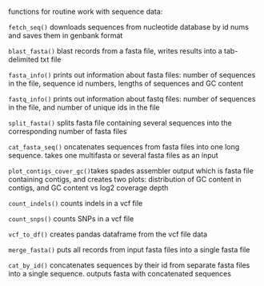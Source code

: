 functions for routine work with sequence data:

`fetch_seq()` downloads sequences from nucleotide database by id nums and saves them in genbank format

`blast_fasta()` blast records from a fasta file, writes results into a tab-delimited txt file

`fasta_info()` prints out information about fasta files: number of sequences in the file, sequence id numbers, lengths of sequences and GC content

`fastq_info()` prints out information about fastq files: number of sequences in the file, and number of unique ids in the file

`split_fasta()` splits fasta file containing several sequences into the corresponding number of fasta files

`cat_fasta_seq()` oncatenates  sequences from fasta files into one long sequence. takes one multifasta  or several fasta files as an input

`plot_contigs_cover_gc()`takes spades assembler output which is fasta file containing contigs, and creates two plots:  distribution of GC content in contigs, and GC content vs log2 coverage depth 

`count_indels()` counts indels in a vcf file

`count_snps()` counts SNPs in a vcf file

`vcf_to_df()` creates pandas dataframe from the vcf file data

`merge_fasta()` puts all records from input fasta files into a single fasta file

`cat_by_id()` concatenates sequences by their id from separate fasta files into a single sequence. outputs fasta with concatenated sequences
